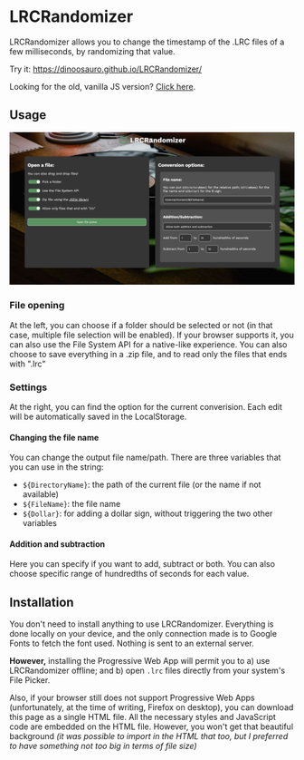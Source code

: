 # LRCRandomizer

LRCRandomizer allows you to change the timestamp of the .LRC files of a few
milliseconds, by randomizing that value.

Try it: https://dinoosauro.github.io/LRCRandomizer/

Looking for the old, vanilla JS version?
[Click here](https://github.com/Dinoosauro/LRCRandomizer/tree/old-js-version).

## Usage

![The UI of LRCRandomizer](./readmeAssets/Screenshot%202024-06-17%20alle%2021.18.17.jpg)

### File opening

At the left, you can choose if a folder should be selected or not (in that case,
multiple file selection will be enabled). If your browser supports it, you can
also use the File System API for a native-like experience. You can also choose
to save everything in a .zip file, and to read only the files that ends with
".lrc"

### Settings

At the right, you can find the option for the current converision. Each edit
will be automatically saved in the LocalStorage.

#### Changing the file name

You can change the output file name/path. There are three variables that you can
use in the string:

- `${DirectoryName}`: the path of the current file (or the name if not
  available)
- `${FileName}`: the file name
- `${Dollar}`: for adding a dollar sign, without triggering the two other
  variables

#### Addition and subtraction

Here you can specify if you want to add, subtract or both. You can also choose
specific range of hundredths of seconds for each value.

## Installation

You don't need to install anything to use LRCRandomizer. Everything is done
locally on your device, and the only connection made is to Google Fonts to fetch
the font used. Nothing is sent to an external server.

**However,** installing the Progressive Web App will permit you to a) use
LRCRandomizer offline; and b) open `.lrc` files directly from your system's File
Picker.

Also, if your browser still does not support Progressive Web Apps
(unfortunately, at the time of writing, Firefox on desktop), you can download
this page as a single HTML file. All the necessary styles and JavaScript code
are embedded on the HTML file. However, you won't get that beautiful background
_(it was possible to import in the HTML that too, but I preferred to have
something not too big in terms of file size)_
